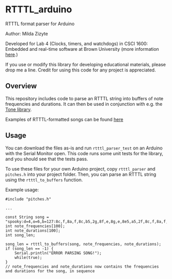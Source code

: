 # RTTTL_arduino
RTTTL format parser for Arduino

Author: Milda Zizyte

Developed for Lab 4 (Clocks, timers, and watchdogs) in CSCI 1600: Embedded and real-time software at Brown University (more information [here](https://cs.brown.edu/courses/info/csci1600/).)

If you use or modify this library for developing educational materials, please drop me a line. Credit for using this code for any project is appreciated.

## Overview

This repository includes code to parse an RTTTL string into buffers of note frequencies and durations. It can then be used in conjunction with e.g. the [Tone library](https://github.com/daniel-centore/arduino-tone-library).

Examples of RTTTL-formatted songs can be found [here](http://www.cellringtones.com/)

## Usage

You can download the files as-is and run `rtttl_parser_test` on an Arduino with the Serial Monitor open. This code runs some unit tests for the library, and you should see that the tests pass.

To use these files for your own Arduino project, copy `rtttl_parser` and `pitches.h` into your project folder. Then, you can parse an RTTTL string using the `rtttl_to_buffers` function.

Example usage:

```
#include "pitches.h"

...

const String song = "spooky:d=4,o=6,b=127:8c,f,8a,f,8c,b5,2g,8f,e,8g,e,8e5,a5,2f,8c,f,8a,f,8c,b5,2g,8f,e,8c,d,8e,1f,8c,8d,8e,8f,1p,8d,8e,8f_,8g,1p,8d,8e,8f_,8g,p,8d,8e,8f_,8g,p,c,8e,1f";
int note_frequencies[100];
int note_durations[100];
int song_len;

song_len = rtttl_to_buffers(song, note_frequencies, note_durations);
if (song_len == -1) {
    Serial.println("ERROR PARSING SONG!");
    while(true);
}
// note_frequencies and note_durations now contains the frequencies and durations for the song, in sequence
```
  
